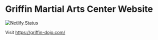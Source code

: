 # Griffin Martial Arts Center Website
[![Netlify Status](https://api.netlify.com/api/v1/badges/a1501596-51ce-433f-89c3-70f75e0ffa9e/deploy-status)](https://app.netlify.com/sites/gmac/deploys)

Visit https://griffin-dojo.com/

